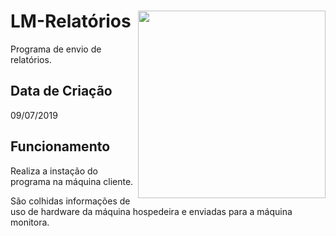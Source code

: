 # LM-Relatórios <img src='https://i.imgur.com/Idi0sAu.png' align='right' height='300'>
Programa de envio de relatórios.

## Data de Criação
09/07/2019

## Funcionamento
Realiza a instação do programa na máquina cliente.
   
São colhidas informações de uso de hardware da máquina hospedeira e enviadas para a máquina monitora.

